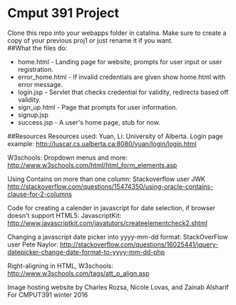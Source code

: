 # Cmput 391 Project
Clone this repo into your webapps folder in catalina. Make sure to create a copy of your previous proj1 or just rename it if you want.  
##What the files do:
* home.html - Landing page for website, prompts for user input or user registration.
* error_home.html - If invalid credentials are given show home.html with error message.
* login.jsp - Servlet that checks credential for validity, redirects based off validity.
* sign_up.html - Page that prompts for user information.
* signup.jsp
* success.jsp - A user's home page, stub for now.  
  

  
##Resources
Resources used: Yuan, Li: University of Alberta. Login page example:
http://luscar.cs.ualberta.ca:8080/yuan/login/login.html  

W3schools: Dropdown menus and more:
http://www.w3schools.com/html/html_form_elements.asp

Using Contains on more than one column: Stackoverflow user JWK
http://stackoverflow.com/questions/15474350/using-oracle-contains-clause-for-2-columns

Code for creating a calender in javascript for date selection, if browser doesn't support HTML5: JavascriptKit:
http://www.javascriptkit.com/javatutors/createelementcheck2.shtml

Changing a javascript date picker into yyyy-mm-dd format: StackOverFlow user Pete Naylor:
http://stackoverflow.com/questions/16025441/jquery-datepicker-change-date-format-to-yyyy-mm-dd-php

Right-aligning in HTML, W3schools:
http://www.w3schools.com/tags/att_p_align.asp



Image hosting website by Charles Rozsa, Nicole Lovas, and Zainab Alsharif For CMPUT391 winter 2016  
